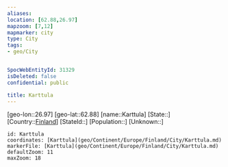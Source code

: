 ```yaml
---
aliases: 
location: [62.88,26.97]
mapzoom: [7,12] 
mapmarker: city 
type: City
tags:
- geo/City


SpocWebEntityId: 31329
isDeleted: false
confidential: public

title: Karttula
---
```

[geo-lon::26.97]
[geo-lat::62.88]
[name::Karttula]
[State::]
[Country::[Finland](geo/Continent/Europe/Finland.md)]
[StateId::]
[Population::]
[Unknown::]


```leaflet
id: Karttula
coordinates: [Karttula](geo/Continent/Europe/Finland/City/Karttula.md)
markerFile: [Karttula](geo/Continent/Europe/Finland/City/Karttula.md)
defaultZoom: 11 
maxZoom: 18
```


